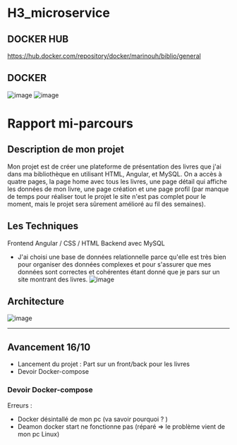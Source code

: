 # H3_microservice

## DOCKER HUB
https://hub.docker.com/repository/docker/marinouh/biblio/general

## DOCKER
![image](https://github.com/Leadersheepy/H3_microservice/assets/43178189/72d2c0c6-8121-4206-856a-b7d01f64c95d)
![image](https://github.com/Leadersheepy/H3_microservice/assets/43178189/a972c1ba-ea38-45f2-8019-b1fc4e9ea2b2)


# Rapport mi-parcours

## Description de mon projet
Mon projet est de créer une plateforme de présentation des livres que j'ai dans ma bibliothèque en utilisant HTML, Angular, et MySQL. On a accès à quatre pages, la page home avec tous les livres, une page détail qui affiche les données de mon livre, une page création et une page profil (par manque de temps pour réaliser tout le projet le site n'est pas complet pour le moment, mais le projet sera sûrement amélioré au fil des semaines).

## Les Techniques
Frontend Angular / CSS / HTML 
Backend avec MySQL
- J'ai choisi une base de données relationnelle parce qu'elle est très bien pour organiser des données complexes et pour s'assurer que mes données sont correctes et cohérentes étant donné que je pars sur un site montrant des livres.
![image](https://github.com/Leadersheepy/H3_microservice/assets/43178189/eba806d9-94b6-4fb5-983d-52b893a351bb)


## Architecture
![image](https://github.com/Leadersheepy/H3_microservice/assets/43178189/25a4d0aa-b910-4d21-9956-fcd59b7249d0)


--------------------------------------------------------
## Avancement 16/10
- Lancement du projet : Part sur un front/back pour les livres
- Devoir Docker-compose

### Devoir Docker-compose
Erreurs :
- Docker désintallé de mon pc (va savoir pourquoi ? )
- Deamon docker start ne fonctionne pas (réparé => le problème vient de mon pc Linux)
